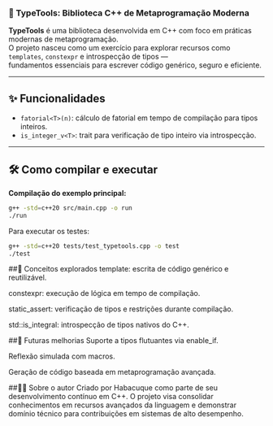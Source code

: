 ### 🚀 TypeTools: Biblioteca C++ de Metaprogramação Moderna

**TypeTools** é uma biblioteca desenvolvida em C++ com foco em práticas modernas de metaprogramação.  
O projeto nasceu como um exercício para explorar recursos como `templates`, `constexpr` e introspecção de tipos —  
fundamentos essenciais para escrever código genérico, seguro e eficiente.

---

## ✨ Funcionalidades

- `fatorial<T>(n)`: cálculo de fatorial em tempo de compilação para tipos inteiros.
- `is_integer_v<T>`: trait para verificação de tipo inteiro via introspecção.

---

## 🛠️ Como compilar e executar

**Compilação do exemplo principal:**
```bash
g++ -std=c++20 src/main.cpp -o run
./run
```
Para executar os testes:

```bash
g++ -std=c++20 tests/test_typetools.cpp -o test
./test
```
##🧠 Conceitos explorados
template: escrita de código genérico e reutilizável.

constexpr: execução de lógica em tempo de compilação.

static_assert: verificação de tipos e restrições durante compilação.

std::is_integral: introspecção de tipos nativos do C++.

##🔮 Futuras melhorias
Suporte a tipos flutuantes via enable_if.

Reflexão simulada com macros.

Geração de código baseada em metaprogramação avançada.

##🧑‍💻 Sobre o autor
Criado por Habacuque como parte de seu desenvolvimento contínuo em C++. O projeto visa consolidar conhecimentos em recursos avançados da linguagem e demonstrar domínio técnico para contribuições em sistemas de alto desempenho.

